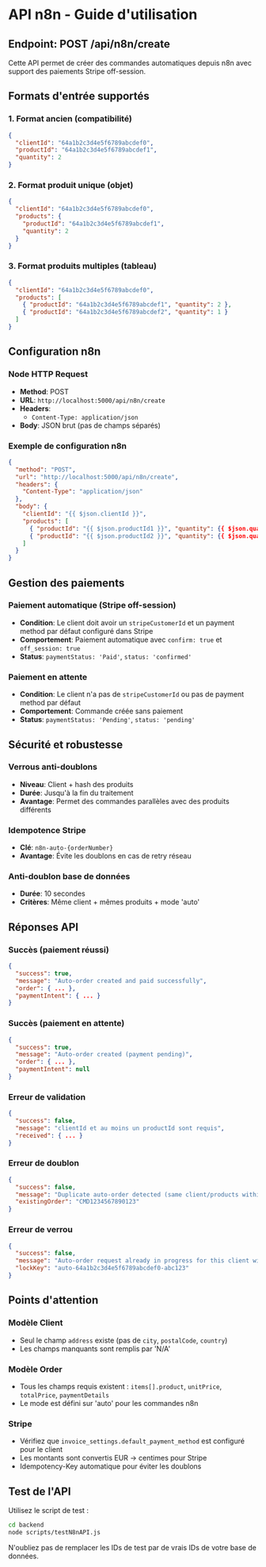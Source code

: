 # API n8n - Guide d'utilisation

## Endpoint: POST /api/n8n/create

Cette API permet de créer des commandes automatiques depuis n8n avec support des paiements Stripe off-session.

## Formats d'entrée supportés

### 1. Format ancien (compatibilité)
```json
{
  "clientId": "64a1b2c3d4e5f6789abcdef0",
  "productId": "64a1b2c3d4e5f6789abcdef1",
  "quantity": 2
}
```

### 2. Format produit unique (objet)
```json
{
  "clientId": "64a1b2c3d4e5f6789abcdef0",
  "products": {
    "productId": "64a1b2c3d4e5f6789abcdef1",
    "quantity": 2
  }
}
```

### 3. Format produits multiples (tableau)
```json
{
  "clientId": "64a1b2c3d4e5f6789abcdef0",
  "products": [
    { "productId": "64a1b2c3d4e5f6789abcdef1", "quantity": 2 },
    { "productId": "64a1b2c3d4e5f6789abcdef2", "quantity": 1 }
  ]
}
```

## Configuration n8n

### Node HTTP Request
- **Method**: POST
- **URL**: `http://localhost:5000/api/n8n/create`
- **Headers**: 
  - `Content-Type: application/json`
- **Body**: JSON brut (pas de champs séparés)

### Exemple de configuration n8n
```json
{
  "method": "POST",
  "url": "http://localhost:5000/api/n8n/create",
  "headers": {
    "Content-Type": "application/json"
  },
  "body": {
    "clientId": "{{ $json.clientId }}",
    "products": [
      { "productId": "{{ $json.productId1 }}", "quantity": {{ $json.quantity1 }} },
      { "productId": "{{ $json.productId2 }}", "quantity": {{ $json.quantity2 }} }
    ]
  }
}
```

## Gestion des paiements

### Paiement automatique (Stripe off-session)
- **Condition**: Le client doit avoir un `stripeCustomerId` et un payment method par défaut configuré dans Stripe
- **Comportement**: Paiement automatique avec `confirm: true` et `off_session: true`
- **Status**: `paymentStatus: 'Paid'`, `status: 'confirmed'`

### Paiement en attente
- **Condition**: Le client n'a pas de `stripeCustomerId` ou pas de payment method par défaut
- **Comportement**: Commande créée sans paiement
- **Status**: `paymentStatus: 'Pending'`, `status: 'pending'`

## Sécurité et robustesse

### Verrous anti-doublons
- **Niveau**: Client + hash des produits
- **Durée**: Jusqu'à la fin du traitement
- **Avantage**: Permet des commandes parallèles avec des produits différents

### Idempotence Stripe
- **Clé**: `n8n-auto-{orderNumber}`
- **Avantage**: Évite les doublons en cas de retry réseau

### Anti-doublon base de données
- **Durée**: 10 secondes
- **Critères**: Même client + mêmes produits + mode 'auto'

## Réponses API

### Succès (paiement réussi)
```json
{
  "success": true,
  "message": "Auto-order created and paid successfully",
  "order": { ... },
  "paymentIntent": { ... }
}
```

### Succès (paiement en attente)
```json
{
  "success": true,
  "message": "Auto-order created (payment pending)",
  "order": { ... },
  "paymentIntent": null
}
```

### Erreur de validation
```json
{
  "success": false,
  "message": "clientId et au moins un productId sont requis",
  "received": { ... }
}
```

### Erreur de doublon
```json
{
  "success": false,
  "message": "Duplicate auto-order detected (same client/products within 10 seconds)",
  "existingOrder": "CMD1234567890123"
}
```

### Erreur de verrou
```json
{
  "success": false,
  "message": "Auto-order request already in progress for this client with these products",
  "lockKey": "auto-64a1b2c3d4e5f6789abcdef0-abc123"
}
```

## Points d'attention

### Modèle Client
- Seul le champ `address` existe (pas de `city`, `postalCode`, `country`)
- Les champs manquants sont remplis par 'N/A'

### Modèle Order
- Tous les champs requis existent : `items[].product`, `unitPrice`, `totalPrice`, `paymentDetails`
- Le mode est défini sur 'auto' pour les commandes n8n

### Stripe
- Vérifiez que `invoice_settings.default_payment_method` est configuré pour le client
- Les montants sont convertis EUR → centimes pour Stripe
- Idempotency-Key automatique pour éviter les doublons

## Test de l'API

Utilisez le script de test :
```bash
cd backend
node scripts/testN8nAPI.js
```

N'oubliez pas de remplacer les IDs de test par de vrais IDs de votre base de données.









